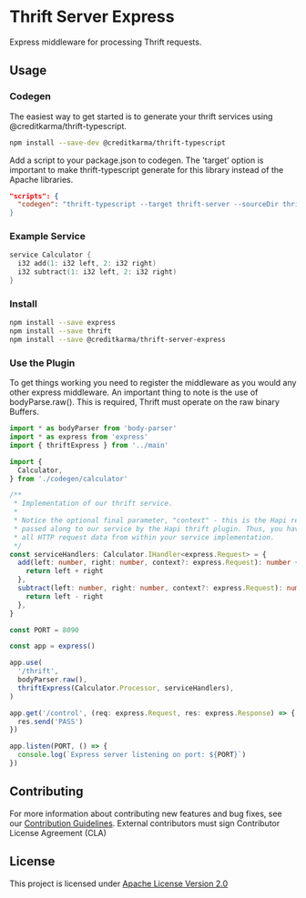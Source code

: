# Thrift Server Express

Express middleware for processing Thrift requests.

## Usage

### Codegen

The easiest way to get started is to generate your thrift services using @creditkarma/thrift-typescript.

```sh
npm install --save-dev @creditkarma/thrift-typescript
```

Add a script to your package.json to codegen. The 'target' option is important to make thrift-typescript generate for this library instead of the Apache libraries.

```json
"scripts": {
  "codegen": "thrift-typescript --target thrift-server --sourceDir thrift --outDir codegen
}
```

### Example Service

```c
service Calculator {
  i32 add(1: i32 left, 2: i32 right)
  i32 subtract(1: i32 left, 2: i32 right)
}
```

### Install

```sh
npm install --save express
npm install --save thrift
npm install --save @creditkarma/thrift-server-express
```

### Use the Plugin

To get things working you need to register the middleware as you would any other express middleware. An important thing to note is the use of bodyParse.raw(). This is required, Thrift must operate on the raw binary Buffers.

```typescript
import * as bodyParser from 'body-parser'
import * as express from 'express'
import { thriftExpress } from '../main'

import {
  Calculator,
} from './codegen/calculator'

/**
 * Implementation of our thrift service.
 *
 * Notice the optional final parameter, "context" - this is the Hapi request object,
 * passed along to our service by the Hapi thrift plugin. Thus, you have access to
 * all HTTP request data from within your service implementation.
 */
const serviceHandlers: Calculator.IHandler<express.Request> = {
  add(left: number, right: number, context?: express.Request): number {
    return left + right
  },
  subtract(left: number, right: number, context?: express.Request): number {
    return left - right
  },
}

const PORT = 8090

const app = express()

app.use(
  '/thrift',
  bodyParser.raw(),
  thriftExpress(Calculator.Processor, serviceHandlers),
)

app.get('/control', (req: express.Request, res: express.Response) => {
  res.send('PASS')
})

app.listen(PORT, () => {
  console.log(`Express server listening on port: ${PORT}`)
})
```

## Contributing

For more information about contributing new features and bug fixes, see our [Contribution Guidelines](https://github.com/creditkarma/CONTRIBUTING.md).
External contributors must sign Contributor License Agreement (CLA)

## License

This project is licensed under [Apache License Version 2.0](./LICENSE)
